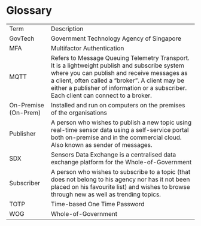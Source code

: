 
# Glossary



<table class="tg">
  <tr>
    <td class="tg-9fd4">Term</td>
    <td class="tg-9fd4">Description</td>
  </tr>
  <tr>
    <td class="tg-cly1">GovTech</td>
    <td class="tg-cly1">Government Technology Agency of Singapore</td>
  </tr>
  <tr>
    <td class="tg-cly1">MFA</td>
    <td class="tg-cly1">Multifactor Authentication</td>
  </tr>
  <tr>
    <td class="tg-cly1">MQTT</td>
    <td class="tg-cly1">Refers to Message Queuing Telemetry Transport. It is a lightweight publish and subscribe system where you can publish and receive messages as a client, often called a “broker”. A client may be either a publisher of information or a subscriber. Each client can connect to a broker.</td>
  </tr>
  <tr>
    <td class="tg-0lax">On-Premise (On-Prem)</td>
    <td class="tg-0lax">Installed and run on computers on the premises of the organisations</td>
  </tr>
  <tr>
    <td class="tg-0lax">Publisher</td>
    <td class="tg-0lax">A person who wishes to publish a new topic using real-time sensor data using a self-service portal both on-premise and in the commercial cloud. Also known as sender of messages.</td>
  </tr>
  <tr>
    <td class="tg-0lax">SDX</td>
    <td class="tg-0lax">Sensors Data Exchange is a centralised data exchange platform for the Whole-of-Government</td>
  </tr>
  <tr>
    <td class="tg-0lax">Subscriber</td>
    <td class="tg-0lax">A person who wishes to subscribe to a topic (that does not belong to his agency nor has it not been placed on his favourite list) and wishes to browse through new as well as trending topics.</td>
  </tr>
  <tr>
    <td class="tg-0lax">TOTP</td>
    <td class="tg-0lax">Time-based One Time Password</td>
  </tr>
  <tr>
    <td class="tg-0lax">WOG</td>
    <td class="tg-0lax">Whole-of-Government</td>
  </tr>
</table>
